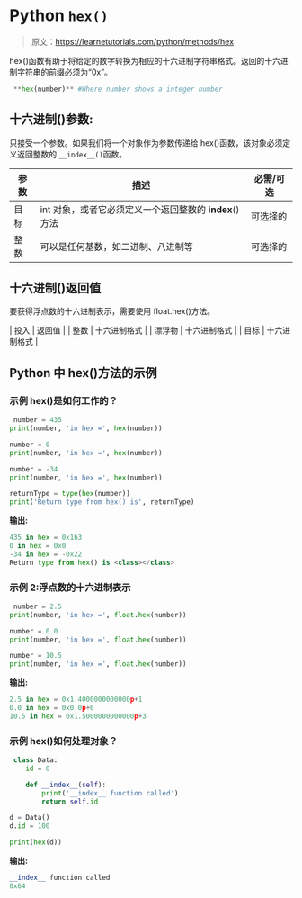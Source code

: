 # Python `hex()`

> 原文：<https://learnetutorials.com/python/methods/hex>

hex()函数有助于将给定的数字转换为相应的十六进制字符串格式。返回的十六进制字符串的前缀必须为“0x”。

```py
 **hex(number)** #Where number shows a integer number 

```

## 十六进制()参数:

只接受一个参数。如果我们将一个对象作为参数传递给 hex()函数，该对象必须定义返回整数的 `__index__()`函数。

| 参数 | 描述 | 必需/可选 |
| --- | --- | --- |
| 目标 | int 对象，或者它必须定义一个返回整数的 __index__()方法 | 可选择的 |
| 整数 | 可以是任何基数，如二进制、八进制等 | 可选择的 |

## 十六进制()返回值

要获得浮点数的十六进制表示，需要使用 float.hex()方法。

| 投入 | 返回值 |
| 整数 | 十六进制格式 |
| 漂浮物 | 十六进制格式 |
| 目标 | 十六进制格式 |

## Python 中 hex()方法的示例

### 示例 hex()是如何工作的？

```py
 number = 435
print(number, 'in hex =', hex(number))

number = 0
print(number, 'in hex =', hex(number))

number = -34
print(number, 'in hex =', hex(number))

returnType = type(hex(number))
print('Return type from hex() is', returnType) 

```

**输出:**

```py
435 in hex = 0x1b3
0 in hex = 0x0
-34 in hex = -0x22
Return type from hex() is <class></class> 
```

### 示例 2:浮点数的十六进制表示

```py
 number = 2.5
print(number, 'in hex =', float.hex(number))

number = 0.0
print(number, 'in hex =', float.hex(number))

number = 10.5
print(number, 'in hex =', float.hex(number)) 

```

**输出:**

```py
2.5 in hex = 0x1.4000000000000p+1
0.0 in hex = 0x0.0p+0
10.5 in hex = 0x1.5000000000000p+3 
```

### 示例 hex()如何处理对象？

```py
 class Data:
    id = 0

    def __index__(self):
        print('__index__ function called')
        return self.id

d = Data()
d.id = 100

print(hex(d)) 

```

**输出:**

```py
__index__ function called
0x64 
```